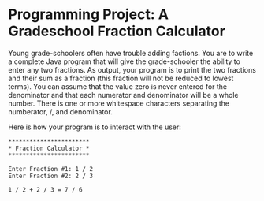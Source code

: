 # Programming Project: A Gradeschool Fraction Calculator

Young grade-schoolers often have trouble adding factions. You are to write a complete Java program that will give the grade-schooler the ability to enter any two fractions. As output, your program is to print the two fractions and their sum as a fraction (this fraction will not be reduced to lowest terms). You can assume that the value zero is never entered for the denominator and that each numerator and denominator will be a whole number. There is one or more whitespace characters separating the numberator, /, and denominator.

Here is how your program is to interact with the user:

```
***********************
* Fraction Calculator *
***********************

Enter Fraction #1: 1 / 2
Enter Fraction #2: 2 / 3

1 / 2 + 2 / 3 = 7 / 6
```
